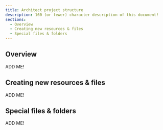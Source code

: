 ```yaml
---
title: Architect project structure
description: 160 (or fewer) character description of this document!
sections:
  - Overview
  - Creating new resources & files
  - Special files & folders
---
```


## Overview

ADD ME!


## Creating new resources & files

ADD ME!


## Special files & folders

ADD ME!

